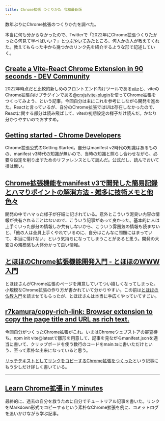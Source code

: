 ```yaml
---
title: Chrome拡張 つくりかた 令和最新版
---
```

数年ぶりにChrome拡張のつくりかたを調べた。

本当に何も分からなかったので、Twitterで「2022年にChrome拡張つくりたかったら何見て学べばいい？」と[つぶやいてみた](https://twitter.com/r7kamura/status/1522696083109212160)ところ、何人かの人が教えてくれた。教えてもらった中から幾つかのリンク先を紹介するような形で記述していく。

[Create a Vite-React Chrome Extension in 90 seconds - DEV Community](https://dev.to/jacksteamdev/create-a-vite-react-chrome-extension-in-90-seconds-3df7)
---------------------------------------------------------------------------------------------------------------------------------------------------------

2022年時点だと比較的新しめのフロントエンド向けツールである[vite](https://github.com/vitejs/vite)と、viteのChrome拡張向けプラグインである[@crxjs/vite-plugin](https://github.com/crxjs/rollup-plugin-chrome-extension)を使ってChrome拡張をつくってみよう、という記事。今回自分は主にこれを参考にしながら開発を進めた。Reactと言っているが、自分のChrome拡張ではUIは存在しなかったので、Reactに関する部分は読み飛ばして、viteの初期設定の様子だけ読んだ。かなり分かりやすいのでおすすめ。

[Getting started - Chrome Developers](https://developer.chrome.com/docs/extensions/mv3/getstarted/)
---------------------------------------------------------------------------------------------------

Chrome拡張公式のGetting Started。自分はmanifest v2時代の知識はあるものの、manifest v3時代の知識が無いので、当時の知識と照らし合わせながら、必要な設定を削り出すためのリファレンスとして読んだ。公式だし、読んでおいて損は無い。

[Chrome拡張機能をmanifest v3で開発した簡易記録とハマりポイントの解消方法 - 雑多に技術メモと他色々](https://yamakisso.hatenablog.com/entry/2022/02/23/080234)
----------------------------------------------------------------------------------------------------------------------

開発の中でハマった様子が仔細に記されている。意外とこういう泥臭い内容の情報が共有されることはないので、こういう記事があって良かった。基本的に人は上手くいった部分の情報しか共有しないから、こういう雰囲気の情報も読まないと、「他の人は全員上手くやれているのに、自分はこんなに問題にはまっていて、本当に情けない」という気持ちになってしまうことがあると思う。開発の大変さの規模感も大体分かって良い情報。

[とほほのChrome拡張機能開発入門 - とほほのWWW入門](https://www.tohoho-web.com/ex/chrome_extension.html)
-------------------------------------------------------------------------------------

とほほさんがChrome拡張のページを用意していてつい嬉しくなってしまった。小規模なChrome拡張の作り方が書かれていて分かりやすい。この前は[とほほの仏教入門](https://www.tohoho-web.com/ot/buddhism.html)を読ませてもらったが、とほほさんは本当に手広くやっていてすごい。

[r7kamura/copy-rich-link: Browser extension to copy the page title and URL as rich text.](https://github.com/r7kamura/copy-rich-link)
-------------------------------------------------------------------------------------------------------------------------------------

今回自分がつくったChrome拡張がこれ。いまはChromeウェブストアの審査待ち。npm init vite@latestで雛形を用意して、記事を見ながらmanifest.jsonを適当に書いて、クリップボードを使う数行のコードをmain.tsに書いただけという、至って素朴な出来になっていると思う。

[リッチテキストとしてリンクをコピーするChrome拡張をつくった](https://r7kamura.com/articles/2022-05-08-copy-rich-link)という記事にもう少しだけ詳しく書いている。

* * *

[Learn Chrome拡張 in Y minutes](https://r7kamura.com/articles/2022-05-18-learn-chrome-extention-in-y-minutes)
-----------------------------------------------------------------------------------------------------------

最終的に、過去の自分を救うために自分でチュートリアル記事を書いた。リンクをMarkdown形式でコピーするという素朴なChrome拡張を例に、コミットログを追いかけながら学ぶ記事。
